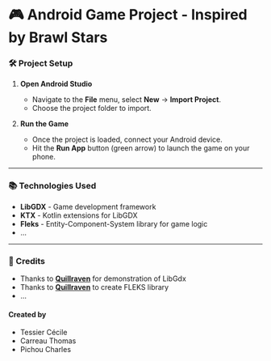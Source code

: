 # 🎮 Android Game Project - Inspired by Brawl Stars

### 🛠 Project Setup

1. **Open Android Studio**
   - Navigate to the **File** menu, select **New** -> **Import Project**.
   - Choose the project folder to import.

2. **Run the Game**
   - Once the project is loaded, connect your Android device.
   - Hit the **Run App** button (green arrow) to launch the game on your phone.

---

### 📚 Technologies Used

- **LibGDX** - Game development framework
- **KTX** - Kotlin extensions for LibGDX
- **Fleks** - Entity-Component-System library for game logic
- ...

---

### 📜 Credits

- Thanks to **[Quillraven](https://www.youtube.com/playlist?list=PLTKHCDn5RKK-_mX0s8BJNz7pQecR25689)** for demonstration of LibGdx
- Thanks to **[Quillraven](https://github.com/Quillraven/Fleks)** to create FLEKS library
- ...


#### Created by
- Tessier Cécile
- Carreau Thomas
- Pichou Charles